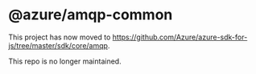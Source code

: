 # @azure/amqp-common

This project has now moved to https://github.com/Azure/azure-sdk-for-js/tree/master/sdk/core/amqp.

This repo is no longer maintained.
